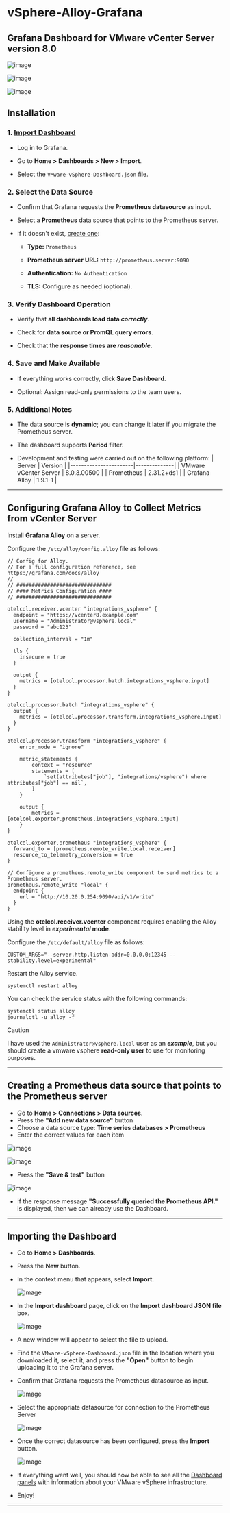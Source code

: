 # vSphere-Alloy-Grafana

## Grafana Dashboard for VMware vCenter Server version 8.0

![image](https://github.com/user-attachments/assets/ce5da60a-4a84-4591-a2d5-4a878ec71971)

![image](https://github.com/user-attachments/assets/1c7d08e6-7a41-4266-a685-8f811896345f)

![image](https://github.com/user-attachments/assets/465c1162-da49-40f3-9554-a4f473277ba0)


## Installation

### 1. [Import Dashboard](#importing-the-dashboard)
  
- Log in to Grafana.

- Go to **Home > Dashboards > New > Import**.

- Select the ``VMware-vSphere-Dashboard.json`` file.


### 2. Select the Data Source

- Confirm that Grafana requests the **Prometheus datasource** as input.

- Select a **Prometheus** data source that points to the Prometheus server.

- If it doesn't exist, [create one](#creating-a-prometheus-data-source-that-points-to-the-prometheus-server):

  - **Type:** ``Prometheus``

  - **Prometheus server URL:** ``http://prometheus.server:9090``

  - **Authentication:** ``No Authentication``

  - **TLS:** Configure as needed (optional).


### 3. Verify Dashboard Operation

- Verify that **all dashboards load data _correctly_**.

- Check for **data source or PromQL query errors**.

- Check that the **response times are _reasonable_**.


### 4. Save and Make Available

- If everything works correctly, click **Save Dashboard**.

- Optional: Assign read-only permissions to the team users.


### 5. Additional Notes

- The data source is **dynamic**; you can change it later if you migrate the Prometheus server.

- The dashboard supports **Period** filter.

- Development and testing were carried out on the following platform:
  | Server                | Version      | 
  |-----------------------|--------------|
  | VMware vCenter Server | 8.0.3.00500  |
  | Prometheus            | 2.31.2+ds1   |
  | Grafana Alloy         | 1.9.1-1      |

---

## Configuring Grafana Alloy to Collect Metrics from vCenter Server

Install **Grafana Alloy** on a server.

Configure the ``/etc/alloy/config.alloy`` file as follows:

~~~~
// Config for Alloy.
// For a full configuration reference, see https://grafana.com/docs/alloy
//
// ###############################
// #### Metrics Configuration ####
// ###############################

otelcol.receiver.vcenter "integrations_vsphere" {
  endpoint = "https://vcenter8.example.com"
  username = "Administrator@vsphere.local"
  password = "abc123"

  collection_interval = "1m"

  tls {
    insecure = true
  }

  output {
    metrics = [otelcol.processor.batch.integrations_vsphere.input]
  }
}

otelcol.processor.batch "integrations_vsphere" {
  output {
    metrics = [otelcol.processor.transform.integrations_vsphere.input]
  }
}

otelcol.processor.transform "integrations_vsphere" {
    error_mode = "ignore"

    metric_statements {
        context = "resource"
        statements = [
            `set(attributes["job"], "integrations/vsphere") where attributes["job"] == nil`,
        ]
    }

    output {
        metrics = [otelcol.exporter.prometheus.integrations_vsphere.input]
    }
}

otelcol.exporter.prometheus "integrations_vsphere" {
  forward_to = [prometheus.remote_write.local.receiver]
  resource_to_telemetry_conversion = true
}

// Configure a prometheus.remote_write component to send metrics to a Prometheus server.
prometheus.remote_write "local" {
  endpoint {
    url = "http://10.20.0.254:9090/api/v1/write"
  }
}
~~~~

Using the **otelcol.receiver.vcenter** component requires enabling the Alloy stability level in **_experimental_ mode**.

Configure the ``/etc/default/alloy`` file as follows:

~~~~
CUSTOM_ARGS="--server.http.listen-addr=0.0.0.0:12345 --stability.level=experimental"
~~~~

Restart the Alloy service.

~~~~
systemctl restart alloy
~~~~

You can check the service status with the following commands:

~~~~
systemctl status alloy
journalctl -u alloy -f
~~~~


> [!CAUTION]
> I have used the ``Administrator@vsphere.local`` user as an **_example_**, but you should create a vmware vsphere **read-only user** to use for monitoring purposes.

---

## Creating a Prometheus data source that points to the Prometheus server

- Go to **Home > Connections > Data sources**.
- Press the **"Add new data source"** button
- Choose a data source type: **Time series databases > Prometheus**
- Enter the correct values ​​for each item

![image](https://github.com/user-attachments/assets/83daad24-114d-4f16-9d8c-14c74be825a6)

![image](https://github.com/user-attachments/assets/ad27d1ee-db1b-4d17-ae52-97a3d603e98c)

- Press the **"Save & test"** button

![image](https://github.com/user-attachments/assets/77684671-7b9e-45ce-84b6-ef0f85e2d05c)


- If the response message **"Successfully queried the Prometheus API."** is displayed, then we can already use the Dashboard.

---

## Importing the Dashboard

- Go to **Home > Dashboards**.
- Press the **New** button.
- In the context menu that appears, select **Import**.

  ![image](https://github.com/user-attachments/assets/ea01296c-bc86-4e07-a226-b3e74a54c6e2)

- In the **Import dashboard** page, click on the **Import dashboard JSON file** box.

  ![image](https://github.com/user-attachments/assets/12ef5888-a8c7-4307-a97b-c920145a1eb9)

- A new window will appear to select the file to upload.
- Find the ``VMware-vSphere-Dashboard.json`` file in the location where you downloaded it, select it, and press the **"Open"** button to begin uploading it to the Grafana server.
- Confirm that Grafana requests the Prometheus datasource as input.

  ![image](https://github.com/user-attachments/assets/2c1a9b7e-3b7c-4f8f-863a-66324ecf3d72)

- Select the appropriate datasource for connection to the Prometheus Server

  ![image](https://github.com/user-attachments/assets/cc16112a-205f-4e81-a644-c11c6a96394d)


- Once the correct datasource has been configured, press the **Import** button.

  ![image](https://github.com/user-attachments/assets/f4996486-a4eb-4bc6-b202-bed545edd42a)


- If everything went well, you should now be able to see all the [Dashboard panels](#grafana-dashboard-for-vmware-vcenter-server-version-80) with information about your VMware vSphere infrastructure.
- Enjoy!


---

